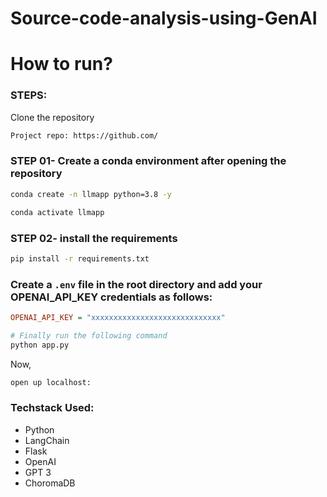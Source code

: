 # Source-code-analysis-using-GenAI

# How to run?

### STEPS:

Clone the repository

```bash
Project repo: https://github.com/
```

### STEP 01- Create a conda environment after opening the repository

```bash
conda create -n llmapp python=3.8 -y
```

```bash
conda activate llmapp
```

### STEP 02- install the requirements

```bash
pip install -r requirements.txt
```

### Create a `.env` file in the root directory and add your OPENAI_API_KEY credentials as follows:

```ini
OPENAI_API_KEY = "xxxxxxxxxxxxxxxxxxxxxxxxxxxxx"
```

```bash
# Finally run the following command
python app.py
```

Now,

```bash
open up localhost:
```

### Techstack Used:

- Python
- LangChain
- Flask
- OpenAI
- GPT 3
- ChoromaDB
